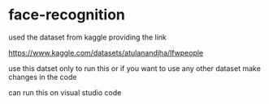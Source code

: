 # face-recognition

used the dataset from kaggle providing the link 

https://www.kaggle.com/datasets/atulanandjha/lfwpeople

use this datset only to run this or if you want to use any other dataset make changes in the code 

can run this on visual studio code
